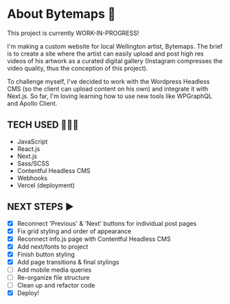 # About Bytemaps 👾 # 

This project is currently WORK-IN-PROGRESS!

I'm making a custom website for local Wellington artist, Bytemaps. The brief is to create a site where the artist can easily upload and post high res videos of his artwork as a curated digital gallery (Instagram compresses the video quality, thus the conception of this project).

To challenge myself, I've decided to work with the Wordpress Headless CMS (so the client can upload content on his own) and integrate it with Next.js. So far, I'm loving learning how to use new tools like WPGraphQL and Apollo Client.

## TECH USED 👩🏽‍💻 ##
- JavaScript
- React.js
- Next.js
- Sass/SCSS
- Contentful Headless CMS
- Webhooks
- Vercel (deployment)


## NEXT STEPS ▶️ ##
- [x] Reconnect 'Previous' & 'Next' buttons for individual post pages
- [x] Fix grid styling and order of appearance
- [X] Reconnect info.js page with Contentful Headless CMS
- [X] Add next/fonts to project
- [X] Finish button styling
- [X] Add page transitions & final stylings
- [ ] Add mobile media queries
- [ ] Re-organize file structure
- [ ] Clean up and refactor code
- [X] Deploy!
